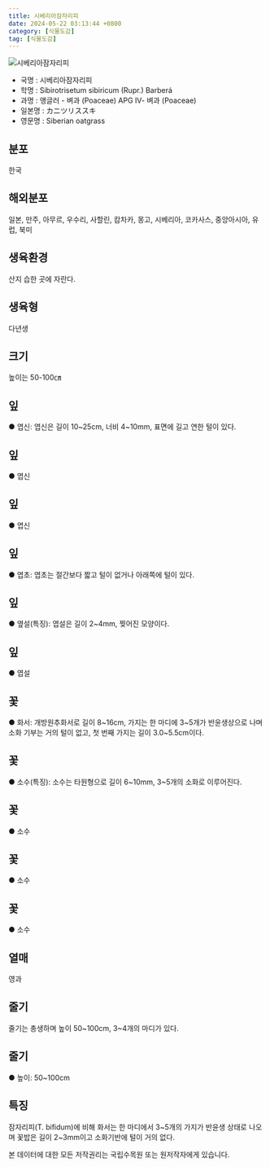 ```yaml
---
title: 시베리아잠자리피
date: 2024-05-22 03:13:44 +0800
category: [식물도감]
tag: [식물도감]
---
```




![시베리아잠자리피](/fileUpload/plants/basic/Gramineae/Trisetum/14781/2_th2.JPG)
- 국명 : 시베리아잠자리피
- 학명 : Sibirotrisetum sibiricum (Rupr.) Barberá
- 과명 : 앵글러 - 벼과 (Poaceae) APG Ⅳ- 벼과 (Poaceae)
- 일본명 : カニツリススキ
- 영문명 : Siberian oatgrass


## 분포
한국
## 해외분포
일본, 만주, 아무르, 우수리, 사할린, 캄차카, 몽고, 시베리아, 코카사스, 중앙아시아, 유럽, 북미
## 생육환경
산지 습한 곳에 자란다.
## 생육형
다년생
## 크기
높이는 50-100㎝
## 잎
● 엽신: 엽신은 길이 10~25cm, 너비 4~10mm, 표면에 길고 연한 털이 있다.
## 잎
● 엽신
## 잎
● 엽신
## 잎
● 엽초: 엽초는 절간보다 짧고 털이 없거나 아래쪽에 털이 있다.
## 잎
● 옆설(특징): 엽설은 길이 2~4mm, 찢어진 모양이다.
## 잎
● 엽설
## 꽃
● 화서: 개방원추화서로 길이 8~16cm, 가지는 한 마디에 3~5개가 반윤생상으로 나며 소화 기부는 거의 털이 없고, 첫 번째 가지는 길이 3.0~5.5cm이다.
## 꽃
● 소수(특징): 소수는 타원형으로 길이 6~10mm, 3~5개의 소화로 이루어진다.
## 꽃
● 소수
## 꽃
● 소수
## 꽃
● 소수
## 열매
영과
## 줄기
줄기는 총생하며 높이 50~100cm, 3~4개의 마디가 있다.
## 줄기
● 높이: 50~100cm
## 특징
잠자리피(T. bifidum)에 비해 화서는 한 마디에서 3~5개의 가지가 반윤생 상태로 나오며  꽃밥은 길이 2~3mm이고 소화기반에 털이 거의 없다.






본 데이터에 대한 모든 저작권리는 국립수목원 또는 원저작자에게 있습니다.
